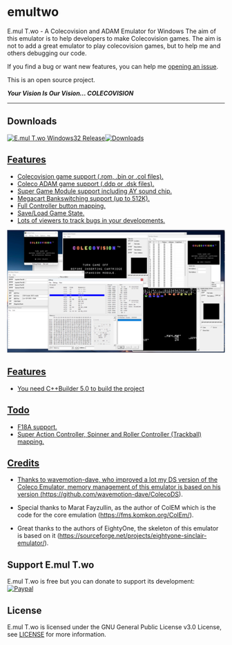 # emultwo
E.mul T.wo - A Colecovision and ADAM Emulator for Windows
The aim of this emulator is to help developers to make Colecovision games. 
The aim is not to add a great emulator to play colecovision games, but to help me and others debugging our code.

If you find a bug or want new features, you can help me [opening an issue](https://github.com/alekmaul/emultwo/issues).

This is an open source project.

_**Your Vision Is Our Vision...  COLECOVISION**_

----------

## Downloads

<a href="https://github.com/alekmaul/emultwo/releases/download/V1.0.0/emultwo_win32_1_0_0.zip</a>"><img src="https://img.shields.io/badge/release-windows32-green?style=flat&logo=github" alt="E.mul T.wo Windows32 Release">![Downloads](https://img.shields.io/github/downloads/alekmaul/emultwo/total?label=Total%20Downloads)

## Features

- Colecovision game support (.rom, .bin or .col files).
- Coleco ADAM game support (.ddp or .dsk files).
- Super Game Module support including AY sound chip.
- Megacart Bankswitching support (up to 512K).
- Full Controller button mapping.
- Save/Load Game State.
- Lots of viewers to track bugs in your developments.

<img width="1024" alt="Featrures" src="assets/screenshot.png">

## Features

- You need C++Builder 5.0 to build the project

## Todo

- F18A support.
- Super Action Controller, Spinner and Roller Controller (Trackball) mapping.

## Credits

- Thanks to wavemotion-dave, who improved a lot my DS version of the Coleco Emulator, memory management of this emulator is based on his version (https://github.com/wavemotion-dave/ColecoDS).

- Special thanks to  Marat Fayzullin, as the author of ColEM which is the code for the core emulation (https://fms.komkon.org/ColEm/).

- Great thanks to the authors of EightyOne, the skeleton of this emulator is based on it (https://sourceforge.net/projects/eightyone-sinclair-emulator/).  

## Support E.mul T.wo

E.mul T.wo is free but you can donate to support its development:<br>
[![Paypal](https://www.paypalobjects.com/fr_FR/FR/i/btn/x-click-but04.gif)](https://www.paypal.com/cgi-bin/webscr?cmd=_s-xclick&hosted_button_id=Y5USKF23DQVLC)

## License

E.mul T.wo is licensed under the GNU General Public License v3.0 License, see [LICENSE](LICENSE) for more information.

